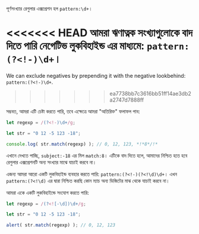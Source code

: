 
পূর্ণসংখ্যার রেগুলার এক্সপ্রেশন হল `pattern:\d+`।

<<<<<<< HEAD
আমরা ঋণাত্নক সংখ্যাগুলোকে বাদ দিতে পারি নেগেটিভ লুকবিহাইন্ড এর মাধ্যমে: `pattern:(?<!-)\d+`।
=======
We can exclude negatives by prepending it with the negative lookbehind: `pattern:(?<!-)\d+`.
>>>>>>> ea7738bb7c3616bb51ff14ae3db2a2747d7888ff

সম্ভবত, আমরা এটি চেষ্টা করতে পারি, তবে এক্ষেত্রে আমরা "অতিরিক্ত" ফলাফল পাব:

```js run
let regexp = /(?<!-)\d+/g;

let str = "0 12 -5 123 -18";

console.log( str.match(regexp) ); // 0, 12, 123, *!*8*/!*
```

এখানে দেখতে পাচ্ছি, `subject:-18` এর মিল `match:8`। এটিকে বাদ দিতে হলে, আমাদের নিশ্চিত হতে হবে রেগুলার এক্সপ্রেশনটি অন্য সংখ্যার মাঝে যাচাই করবে না।

এজন্য আমরা আরো একটি লুকবিহাইন্ড ব্যবহার করতে পারি: `pattern:(?<!-)(?<!\d)\d+`। এখন `pattern:(?<!\d)` এর দ্বারা নিশ্চিত করছি কোন ম্যাচ অন্য ডিজিটের মাঝ থেকে যাচাই করবে না।

আমরা একে একটি লুকবিহাইন্ডে সংযোগ করতে পারি:

```js run
let regexp = /(?<![-\d])\d+/g;

let str = "0 12 -5 123 -18";

alert( str.match(regexp) ); // 0, 12, 123
```

